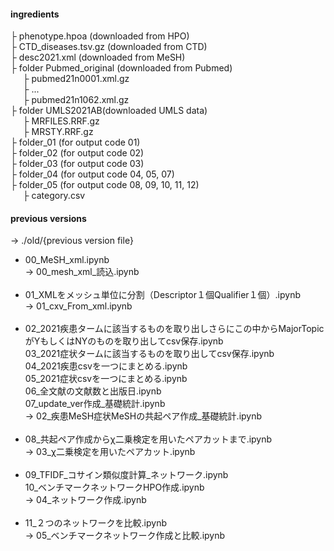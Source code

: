 #### ingredients
├ phenotype.hpoa (downloaded from HPO)  
├ CTD_diseases.tsv.gz (downloaded from CTD)  
├ desc2021.xml (downloaded from MeSH)  
├ folder Pubmed_original (downloaded from Pubmed)  
&nbsp;&nbsp;&nbsp;&nbsp;&nbsp;├ pubmed21n0001.xml.gz  
&nbsp;&nbsp;&nbsp;&nbsp;&nbsp;├ ...  
&nbsp;&nbsp;&nbsp;&nbsp;&nbsp;├ pubmed21n1062.xml.gz  
├ folder UMLS2021AB(downloaded UMLS data)  
&nbsp;&nbsp;&nbsp;&nbsp;&nbsp;├ MRFILES.RRF.gz  
&nbsp;&nbsp;&nbsp;&nbsp;&nbsp;├ MRSTY.RRF.gz  
├ folder_01 (for output code 01)  
├ folder_02 (for output code 02)  
├ folder_03 (for output code 03)  
├ folder_04 (for output code 04, 05, 07)  
├ folder_05  (for output code 08, 09, 10, 11, 12)  
&nbsp;&nbsp;&nbsp;&nbsp;&nbsp;├ category.csv  

#### previous versions
-> ./old/{previous version file}
 - 00_MeSH_xml.ipynb  
-> 00_mesh_xml_読込.ipynb  
&nbsp;
 - 01_XMLをメッシュ単位に分割（Descriptor１個Qualifier１個）.ipynb  
-> 01_cxv_From_xml.ipynb  
&nbsp;
 - 02_2021疾患タームに該当するものを取り出しさらにこの中からMajorTopicがYもしくはNYのものを取り出してcsv保存.ipynb  
   03_2021症状タームに該当するものを取り出してcsv保存.ipynb  
   04_2021疾患csvを一つにまとめる.ipynb  
   05_2021症状csvを一つにまとめる.ipynb  
   06_全文献の文献数と出版日.ipynb  
   07_update_ver作成_基礎統計.ipynb  
-> 02_疾患MeSH症状MeSHの共起ペア作成_基礎統計.ipynb  
&nbsp;
 - 08_共起ペア作成からχ二乗検定を用いたペアカットまで.ipynb  
-> 03_χ二乗検定を用いたペアカット.ipynb  
&nbsp;
 - 09_TFIDF_コサイン類似度計算_ネットワーク.ipynb  
   10_ベンチマークネットワークHPO作成.ipynb  
-> 04_ネットワーク作成.ipynb  
&nbsp;
 - 11_２つのネットワークを比較.ipynb  
-> 05_ベンチマークネットワーク作成と比較.ipynb